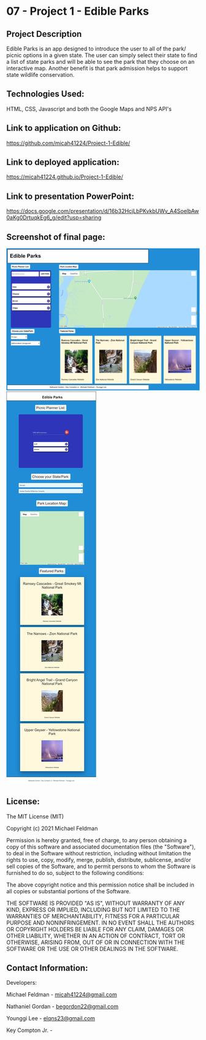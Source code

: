 # 07 - Project 1 - Edible Parks

## Project Description

Edible Parks is an app designed to introduce the user to all of the park/ picnic options in a given state. The user can simply select their state to find a list of state parks and will be able to see the park that they choose on an interactive map. Another benefit is that park admission helps to support state wildlife conservation.

## Technologies Used:

HTML, CSS, Javascript and both the Google Maps and NPS API's

## Link to application on Github:

https://github.com/micah41224/Project-1-Edible/

## Link to deployed application:

https://micah41224.github.io/Project-1-Edible/

## Link to presentation PowerPoint:

https://docs.google.com/presentation/d/16b32HcjLbPKvkbUWv_A4SoelbAw0aKg0DrtuqkEg6_g/edit?usp=sharing

## Screenshot of final page:

![Completed Application Full Page](/screenshots/Edible-Final-Screenshot.png)
![Completed Application Mobile View](/screenshots/Edible-Mobile-Screenshot.png)

## License:

The MIT License (MIT)

Copyright (c) 2021 Michael Feldman

Permission is hereby granted, free of charge, to any person obtaining a copy of this software and associated documentation files (the "Software"), to deal in the Software without restriction, including without limitation the rights to use, copy, modify, merge, publish, distribute, sublicense, and/or sell copies of the Software, and to permit persons to whom the Software is furnished to do so, subject to the following conditions:

The above copyright notice and this permission notice shall be included in all copies or substantial portions of the Software.

THE SOFTWARE IS PROVIDED "AS IS", WITHOUT WARRANTY OF ANY KIND, EXPRESS OR IMPLIED, INCLUDING BUT NOT LIMITED TO THE WARRANTIES OF MERCHANTABILITY, FITNESS FOR A PARTICULAR PURPOSE AND NONINFRINGEMENT. IN NO EVENT SHALL THE AUTHORS OR COPYRIGHT HOLDERS BE LIABLE FOR ANY CLAIM, DAMAGES OR OTHER LIABILITY, WHETHER IN AN ACTION OF CONTRACT, TORT OR OTHERWISE, ARISING FROM, OUT OF OR IN CONNECTION WITH THE SOFTWARE OR THE USE OR OTHER DEALINGS IN THE SOFTWARE.

## Contact Information:

Developers:

Michael Feldman - micah41224@gmail.com

Nathaniel Gordan - begordon22@gmail.com

Younggi Lee - elqns23@gmail.com

Key Compton Jr. -
